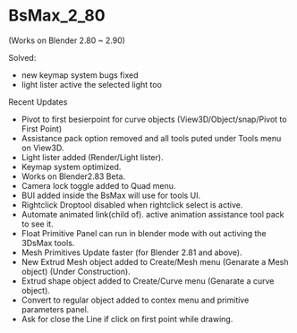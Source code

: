# BsMax_2_80
(Works on Blender 2.80 ~ 2.90)

Solved:
* new keymap system bugs fixed
* light lister active the selected light too

Recent Updates
* Pivot to first besierpoint for curve objects (View3D/Object/snap/Pivot to First Point)
* Assistance pack option removed and all tools puted under Tools menu on View3D.
* Light lister added (Render/Light lister).
* Keymap system optimized.
* Works on Blender2.83 Beta.
* Camera lock toggle added to Quad menu.
* BUI added inside the BsMax will use for tools UI.
* Rightclick Droptool disabled when rightclick select is active.
* Automate animated link(child of). active animation assistance tool pack to see it.
* Float Primitive Panel can run in blender mode with out activing the 3DsMax tools.
* Mesh Primitives Update faster (for Blender 2.81 and above).
* New Extrud Mesh object added to Create/Mesh menu (Genarate a Mesh object) (Under Construction).
* Extrud shape object added to Create/Curve menu (Genarate a curve object).
* Convert to regular object added to contex menu and primitive parameters panel.
* Ask for close the Line if click on first point while drawing.